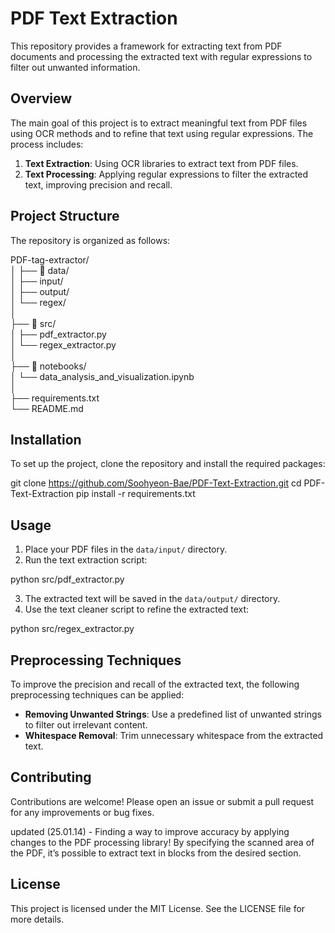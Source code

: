 # PDF Text Extraction 

This repository provides a framework for extracting text from PDF documents and processing the extracted text with regular expressions to filter out unwanted information.

## Overview 

The main goal of this project is to extract meaningful text from PDF files using OCR methods and to refine that text using regular expressions. The process includes:

1. **Text Extraction**: Using OCR libraries to extract text from PDF files.
2. **Text Processing**: Applying regular expressions to filter the extracted text, improving precision and recall.

## Project Structure

The repository is organized as follows:

PDF-tag-extractor/                                                                                                                                                                         
│
├── 📂 data/                                                                                                                                                  
│   ├── input/                                                                                                                                                 
│   ├── output/                                                                                                                                             
│   └── regex/                                                                                                                                 
│                                                                                                                                                                                                
├── 📂 src/                                                                                                                                                           
│   ├── pdf_extractor.py                                                                                                                                    
│   └── regex_extractor.py                                                                                                                                     
│                                                                                                                                                                                                
├── 📂 notebooks/                                                                                                                                                  
│   └── data_analysis_and_visualization.ipynb                                                                                                                                       
│                                                                                                                                                                                                
├── requirements.txt                                                                                                                                               
└── README.md                                                                                                                                                         


## Installation

To set up the project, clone the repository and install the required packages:

git clone https://github.com/Soohyeon-Bae/PDF-Text-Extraction.git
cd PDF-Text-Extraction
pip install -r requirements.txt


## Usage

1. Place your PDF files in the `data/input/` directory.
2. Run the text extraction script:

python src/pdf_extractor.py


3. The extracted text will be saved in the `data/output/` directory.
4. Use the text cleaner script to refine the extracted text:

python src/regex_extractor.py


## Preprocessing Techniques

To improve the precision and recall of the extracted text, the following preprocessing techniques can be applied:

- **Removing Unwanted Strings**: Use a predefined list of unwanted strings to filter out irrelevant content.
- **Whitespace Removal**: Trim unnecessary whitespace from the extracted text.

## Contributing

Contributions are welcome! Please open an issue or submit a pull request for any improvements or bug fixes.


updated (25.01.14) - Finding a way to improve accuracy by applying changes to the PDF processing library! By specifying the scanned area of the PDF, it’s possible to extract text in blocks from the desired section.


## License

This project is licensed under the MIT License. See the LICENSE file for more details.

